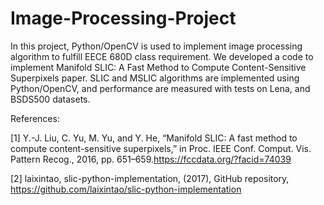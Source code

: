 # Image-Processing-Project
In this project, Python/OpenCV is used to implement image processing algorithm to fulfill EECE 680D class requirement. 
We developed a code to implement Manifold SLIC: A Fast Method to Compute Content-Sensitive Superpixels paper.
SLIC and MSLIC algorithms are implemented using Python/OpenCV, and performance are measured with tests on Lena, and BSDS500 datasets. 

References:

[1] Y.-J. Liu, C. Yu, M. Yu, and Y. He, “Manifold SLIC: A fast method
to compute content-sensitive superpixels,” in Proc. IEEE Conf.
Comput. Vis. Pattern Recog., 2016, pp. 651–659.https://fccdata.org/?facid=74039

[2] laixintao, slic-python-implementation, (2017), GitHub repository, https://github.com/laixintao/slic-python-implementation
